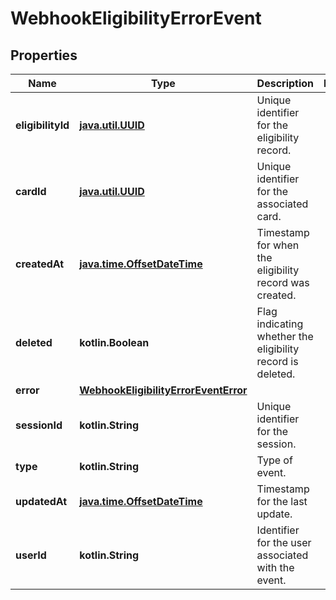
# WebhookEligibilityErrorEvent

## Properties
| Name | Type | Description | Notes |
| ------------ | ------------- | ------------- | ------------- |
| **eligibilityId** | [**java.util.UUID**](java.util.UUID.md) | Unique identifier for the eligibility record. |  |
| **cardId** | [**java.util.UUID**](java.util.UUID.md) | Unique identifier for the associated card. |  |
| **createdAt** | [**java.time.OffsetDateTime**](java.time.OffsetDateTime.md) | Timestamp for when the eligibility record was created. |  |
| **deleted** | **kotlin.Boolean** | Flag indicating whether the eligibility record is deleted. |  |
| **error** | [**WebhookEligibilityErrorEventError**](WebhookEligibilityErrorEventError.md) |  |  |
| **sessionId** | **kotlin.String** | Unique identifier for the session. |  |
| **type** | **kotlin.String** | Type of event. |  |
| **updatedAt** | [**java.time.OffsetDateTime**](java.time.OffsetDateTime.md) | Timestamp for the last update. |  |
| **userId** | **kotlin.String** | Identifier for the user associated with the event. |  |



